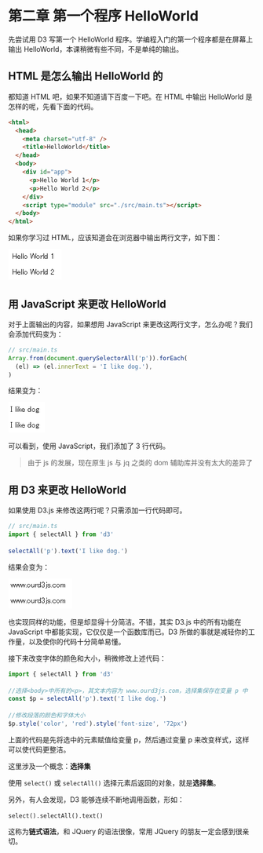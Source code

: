# 第二章 第一个程序 HelloWorld

先尝试用 D3 写第一个 HelloWorld 程序。学编程入门的第一个程序都是在屏幕上输出 HelloWorld，本课稍微有些不同，不是单纯的输出。

## HTML 是怎么输出 HelloWorld 的

都知道 HTML 吧，如果不知道请下百度一下吧。在 HTML 中输出 HelloWorld 是怎样的呢，先看下面的代码。

```html
<html>
  <head>
    <meta charset="utf-8" />
    <title>HelloWorld</title>
  </head>
  <body>
    <div id="app">
      <p>Hello World 1</p>
      <p>Hello World 2</p>
    </div>
    <script type="module" src="./src/main.ts"></script>
  </body>
</html>
```

如果你学习过 HTML，应该知道会在浏览器中输出两行文字，如下图：

![html输出两行段落](./images/hello-1.png)

## 用 JavaScript 来更改 HelloWorld

对于上面输出的内容，如果想用 JavaScript 来更改这两行文字，怎么办呢？我们会添加代码变为：

```ts
// src/main.ts
Array.from(document.querySelectorAll('p')).forEach(
  (el) => (el.innerText = 'I like dog.'),
)
```

结果变为：

![用 JavaScript 更改段落元素](./images/hello-2.png)

可以看到，使用 JavaScript，我们添加了 3 行代码。

> 由于 js 的发展，现在原生 js 与 jq 之类的 dom 辅助库并没有太大的差异了

## 用 D3 来更改 HelloWorld

如果使用 D3.js 来修改这两行呢？只需添加一行代码即可。

```ts
// src/main.ts
import { selectAll } from 'd3'

selectAll('p').text('I like dog.')
```

结果会变为：

![用 D3.js 更改段落元素](./images/hello-3.png)

也实现同样的功能，但是却显得十分简洁。不错，其实 D3.js 中的所有功能在 JavaScript 中都能实现，它仅仅是一个函数库而已。D3 所做的事就是减轻你的工作量，以及使你的代码十分简单易懂。

接下来改变字体的颜色和大小，稍微修改上述代码：

```ts
import { selectAll } from 'd3'

//选择<body>中所有的<p>，其文本内容为 www.ourd3js.com，选择集保存在变量 p 中
const $p = selectAll('p').text('I like dog.')

//修改段落的颜色和字体大小
$p.style('color', 'red').style('font-size', '72px')
```

上面的代码是先将选中的元素赋值给变量 p，然后通过变量 p 来改变样式，这样可以使代码更整洁。

这里涉及一个概念：**选择集**

使用 `select()` 或 `selectAll()` 选择元素后返回的对象，就是**选择集**。

另外，有人会发现，D3 能够连续不断地调用函数，形如：

`select().selectAll().text()`

这称为**链式语法**，和 JQuery 的语法很像，常用 JQuery 的朋友一定会感到很亲切。

